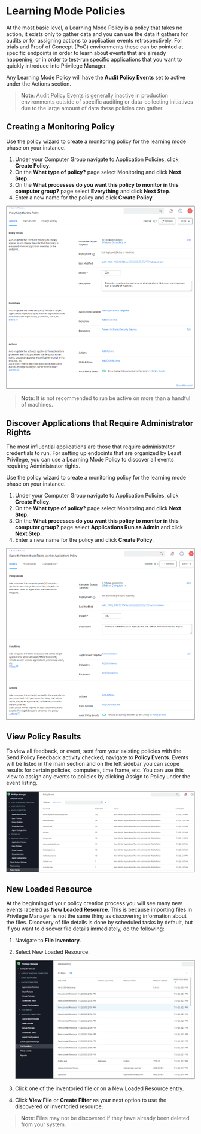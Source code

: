 [title]: # (Learning Mode Policies)
[tags]: # (event discovery, policy feedback)
[priority]: # (4)
# Learning Mode Policies

At the most basic level, a Learning Mode Policy is a policy that takes no action, it exists only to gather data and you can use the data it gathers for audits or for assigning actions to application events retrospectively. For trials and Proof of Concept (PoC) environments these can be pointed at specific endpoints in order to learn about events that are already happening, or in order to test-run specific applications that you want to quickly introduce into Privilege Manager.

Any Learning Mode Policy will have the __Audit Policy Events__ set to active under the Actions section.

>**Note**:
>Audit Policy Events is generally inactive in production environments outside of specific auditing or data-collecting initiatives due to the large amount of data these policies can gather.

## Creating a Monitoring Policy

Use the policy wizard to create a monitoring policy for the learning mode phase on your instance.

1. Under your Computer Group navigate to Application Policies, click __Create Policy__.
1. On the __What type of policy?__ page select Monitoring and click __Next Step__.
1. On the __What processes do you want this policy to monitor in this computer group?__ page select __Everything__ and click __Next Step__.
1. Enter a new name for the policy and click __Create Policy__.

![monitor everything](images/discovery/mon-everything.png "Monitoring policy to monitor everything")

>**Note**: It is not recommended to run be active on more than a handful of machines.

## Discover Applications that Require Administrator Rights

The most influential applications are those that require administrator credentials to run. For setting up endpoints that are organized by Least Privilege, you can use a Learning Mode Policy to discover all events requiring Administrator rights.

Use the policy wizard to create a monitoring policy for the learning mode phase on your instance.

1. Under your Computer Group navigate to Application Policies, click __Create Policy__.
1. On the __What type of policy?__ page select Monitoring and click __Next Step__.
1. On the __What processes do you want this policy to monitor in this computer group?__ page select __Applications Run as Admin__ and click __Next Step__.
1. Enter a new name for the policy and click __Create Policy__.

![monitor admin](images/discovery/mon-run-as-admin.png "Monitoring policy to Run with Admin Rights")

<!-- ## Discover All Events on Test Endpoints

Another type of Learning Mode Policy will discover all events on targeted machines regardless of whether the application requires Administrator Rights. This policy is used in test environments to quickly target policies at untrusted/unwanted applications, but is not recommended for production settings.

1. From the __Event Discovery | Configuration__ screen select __Edit__.
1. Select the checkboxes for Log all Windows/MacOS activity from Application Compatibility Testing Computers.
1. Simply checking these boxes will not activate this policy. To begin collecting data you must first specify target computers. To do so, click the text __Application Compatibility Testing Computers__.
1. Under the Filter Definition tab, click __Edit__, then __Edit Resources to Include__.
1. Here you can add specific __Resource Filters__, or target machines that your new policies should run on.

   ![Selecting Application Compatibility Testing systems](images/discovery/cfg_app_compat_systems.png)
1. When target computers are selected, click __Close__, then __Save__. -->

## View Policy Results

To view all feedback, or event, sent from your existing policies with the Send Policy Feedback activity checked, navigate to __Policy Events__. Events will be listed in the main section and on the left sidebar you can scope results for certain policies, computers, time frame, etc. You can use this view to assign any events to policies by clicking Assign to Policy under the event listing.

![policy events](images/discovery/policy-activity.png "Policy Event menu option and page with events list")

## New Loaded Resource

At the beginning of your policy creation process you will see many new events labeled as __New Loaded Resource__. This is because importing files in Privilege Manager is not the same thing as discovering information about the files. Discovery of file details is done by scheduled tasks by default, but if you want to discover file details immediately, do the following:

1. Navigate to __File Inventory__.
1. Select New Loaded Resource.

   ![New Loaded Resource](images/discovery/new-loaded-resources.png "Inventoried files and new loaded resources")
1. Click one of the inventoried file or on a New Loaded Resource entry.
1. Click __View File__ or __Create Filter__ as your next option to use the discovered or inventoried resource.

>**Note**:
>Files may not be discovered if they have already been deleted from your system.

<!-- 
## View Files

You can also quickly glean any new files found by Privilege Manager  __Event Discovery | Files Screen__. Distinct from the Policy Events screen view, the Files page only shows files rather than displaying all events attached to current policies.

![Policy Activity Report page](images/discovery/files-1.png) -->
